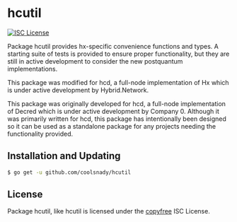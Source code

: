 hcutil
=======

[![ISC License](http://img.shields.io/badge/license-ISC-blue.svg)](http://copyfree.org)

Package hcutil provides hx-specific convenience functions and types.
A starting suite of tests is provided to ensure proper functionality, but they are
still in active development to consider the new postquantum implementations.  

This package was modified for hcd, a full-node implementation of Hx which
is under active development by Hybrid.Network.

This package was originally developed for hcd, a full-node implementation of Decred which
is under active development by Company 0.  Although it was primarily written for
hcd, this package has intentionally been designed so it can be used as a
standalone package for any projects needing the functionality provided.

## Installation and Updating

```bash
$ go get -u github.com/coolsnady/hcutil
```

## License

Package hcutil, like hcutil is licensed under the [copyfree](http://copyfree.org) ISC
License.
